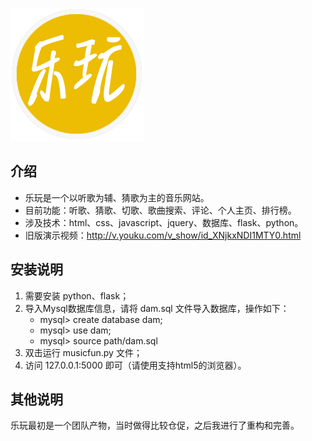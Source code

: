 ![logo](static/img/logo.png)

## 介绍
- 乐玩是一个以听歌为辅、猜歌为主的音乐网站。
- 目前功能：听歌、猜歌、切歌、歌曲搜索、评论、个人主页、排行榜。
- 涉及技术：html、css、javascript、jquery、数据库、flask、python。
- 旧版演示视频：http://v.youku.com/v_show/id_XNjkxNDI1MTY0.html

## 安装说明
1. 需要安装 python、flask；
2. 导入Mysql数据库信息，请将 dam.sql 文件导入数据库，操作如下：
	- mysql> create database dam;
	- mysql> use dam;
	- mysql> source path/dam.sql
2. 双击运行 musicfun.py 文件；
3. 访问 127.0.0.1:5000 即可（请使用支持html5的浏览器）。

## 其他说明
乐玩最初是一个团队产物，当时做得比较仓促，之后我进行了重构和完善。